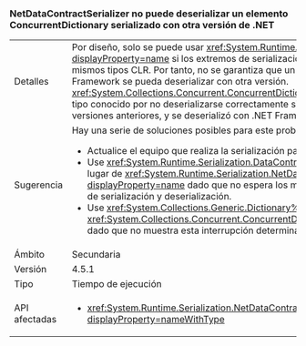 ### <a name="netdatacontractserializer-fails-to-deserialize-a-concurrentdictionary-serialized-with-a-different-net-version"></a>NetDataContractSerializer no puede deserializar un elemento ConcurrentDictionary serializado con otra versión de .NET

|   |   |
|---|---|
|Detalles|Por diseño, solo se puede usar <xref:System.Runtime.Serialization.NetDataContractSerializer?displayProperty=name> si los extremos de serialización y de deserialización comparten los mismos tipos CLR. Por tanto, no se garantiza que un objeto serializado con una versión de .NET Framework se pueda deserializar con otra versión. <xref:System.Collections.Concurrent.ConcurrentDictionary%602?displayProperty=name> es un tipo conocido por no deserializarse correctamente si se serializó con .NET Framework 4.5 o versiones anteriores, y se deserializó con .NET Framework 4.5.1 o versiones posteriores.|
|Sugerencia|Hay una serie de soluciones posibles para este problema:<ul><li>Actualice el equipo que realiza la serialización para usar .NET Framework 4.5.1 también.</li><li>Use <xref:System.Runtime.Serialization.DataContractSerializer?displayProperty=name> en lugar de <xref:System.Runtime.Serialization.NetDataContractSerializer?displayProperty=name> dado que no espera los mismos tipos CLR exactos en los extremos de serialización y deserialización.</li><li>Use <xref:System.Collections.Generic.Dictionary%602?displayProperty=name> en lugar de <xref:System.Collections.Concurrent.ConcurrentDictionary%602?displayProperty=name> dado que no muestra esta interrupción determinada de 4.5-&gt;4.5.1.</li></ul>|
|Ámbito|Secundaria|
|Versión|4.5.1|
|Tipo|Tiempo de ejecución|
|API afectadas|<ul><li><xref:System.Runtime.Serialization.NetDataContractSerializer.Deserialize(System.IO.Stream)?displayProperty=nameWithType></li></ul>|

